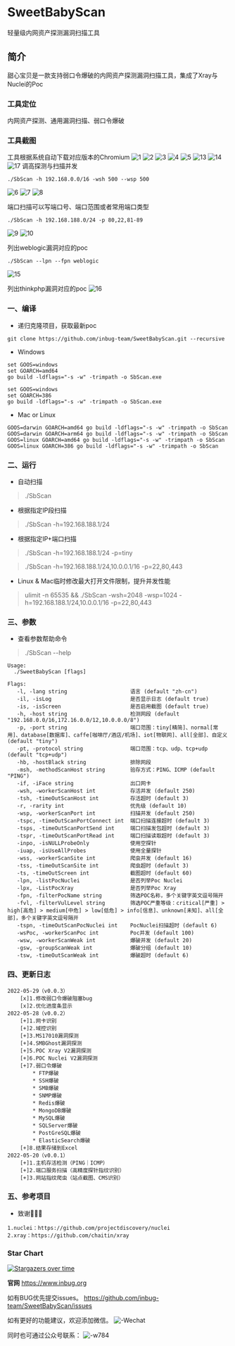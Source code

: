 # SweetBabyScan

轻量级内网资产探测漏洞扫描工具

## 简介

甜心宝贝是一款支持弱口令爆破的内网资产探测漏洞扫描工具，集成了Xray与Nuclei的Poc

### 工具定位

内网资产探测、通用漏洞扫描、弱口令爆破

### 工具截图

工具根据系统自动下载对应版本的Chromium
![1](img/1.png)
![2](img/2.png)
![3](img/3.png)
![4](img/4.png)
![5](img/5.png)
![13](img/13.png)
![14](img/14.png)
![17](img/17.png)
调高探测与扫描并发

```
./SbScan -h 192.168.0.0/16 -wsh 500 --wsp 500
```

![6](img/6.png)
![7](img/7.png)
![8](img/8.png)

端口扫描可以写端口号、端口范围或者常用端口类型

```
./SbScan -h 192.168.188.0/24 -p 80,22,81-89
```

![9](img/9.png)
![10](img/10.png)

列出weblogic漏洞对应的poc

```
./SbScan --lpn --fpn weblogic
```

![15](img/15.png)

列出thinkphp漏洞对应的poc
![16](img/16.png)

### 一、编译

- 递归克隆项目，获取最新poc

```shell
git clone https://github.com/inbug-team/SweetBabyScan.git --recursive
```

- Windows

```shell
set GOOS=windows
set GOARCH=amd64
go build -ldflags="-s -w" -trimpath -o SbScan.exe

set GOOS=windows
set GOARCH=386
go build -ldflags="-s -w" -trimpath -o SbScan.exe
```

- Mac or Linux

```shell
GOOS=darwin GOARCH=amd64 go build -ldflags="-s -w" -trimpath -o SbScan
GOOS=darwin GOARCH=arm64 go build -ldflags="-s -w" -trimpath -o SbScan
GOOS=linux GOARCH=amd64 go build -ldflags="-s -w" -trimpath -o SbScan
GOOS=linux GOARCH=386 go build -ldflags="-s -w" -trimpath -o SbScan
```

### 二、运行

- 自动扫描

> ./SbScan

- 根据指定IP段扫描

> ./SbScan -h=192.168.188.1/24

- 根据指定IP+端口扫描

> ./SbScan -h=192.168.188.1/24 -p=tiny

> ./SbScan -h=192.168.188.1/24,10.0.0.1/16 -p=22,80,443

- Linux & Mac临时修改最大打开文件限制，提升并发性能

> ulimit -n 65535 && ./SbScan -wsh=2048 -wsp=1024 -h=192.168.188.1/24,10.0.0.1/16 -p=22,80,443

### 三、参数

- 查看参数帮助命令

> ./SbScan --help

```text
Usage:
  ./SweetBabyScan [flags]

Flags:
   -l, -lang string                    语言 (default "zh-cn")
   -il, -isLog                         是否显示日志 (default true)
   -is, -isScreen                      是否启用截图 (default true)
   -h, -host string                    检测网段 (default "192.168.0.0/16,172.16.0.0/12,10.0.0.0/8")
   -p, -port string                    端口范围：tiny[精简]、normal[常用]、database[数据库]、caffe[咖啡厅/酒店/机场]、iot[物联网]、all[全部]、自定义 (default "tiny")
   -pt, -protocol string               端口范围：tcp、udp、tcp+udp (default "tcp+udp")
   -hb, -hostBlack string              排除网段
   -msh, -methodScanHost string        验存方式：PING、ICMP (default "PING")
   -if, -iFace string                  出口网卡
   -wsh, -workerScanHost int           存活并发 (default 250)
   -tsh, -timeOutScanHost int          存活超时 (default 3)
   -r, -rarity int                     优先级 (default 10)
   -wsp, -workerScanPort int           扫描并发 (default 250)
   -tspc, -timeOutScanPortConnect int  端口扫描连接超时 (default 3)
   -tsps, -timeOutScanPortSend int     端口扫描发包超时 (default 3)
   -tspr, -timeOutScanPortRead int     端口扫描读取超时 (default 3)
   -inpo, -isNULLProbeOnly             使用空探针
   -iuap, -isUseAllProbes              使用全量探针
   -wss, -workerScanSite int           爬虫并发 (default 16)
   -tss, -timeOutScanSite int          爬虫超时 (default 3)
   -ts, -timeOutScreen int             截图超时 (default 60)
   -lpn, -listPocNuclei                是否列举Poc Nuclei
   -lpx, -ListPocXray                  是否列举Poc Xray
   -fpn, -filterPocName string         筛选POC名称，多个关键字英文逗号隔开
   -fvl, -filterVulLevel string        筛选POC严重等级：critical[严重] > high[高危] > medium[中危] > low[低危] > info[信息]、unknown[未知]、all[全部]，多个关键字英文逗号隔开
   -tspn, -timeOutScanPocNuclei int    PocNuclei扫描超时 (default 6)
   -wsPoc, -workerScanPoc int          Poc并发 (default 100)
   -wsw, -workerScanWeak int           爆破并发 (default 20)
   -gsw, -groupScanWeak int            爆破分组 (default 10)
   -tsw, -timeOutScanWeak int          爆破超时 (default 6)
```

### 四、更新日志

```text
2022-05-29（v0.0.3）
    [x]1.修改弱口令爆破阻塞bug
    [x]2.优化进度条显示
2022-05-28（v0.0.2）
    [+]1.网卡识别
    [+]2.域控识别
    [+]3.MS17010漏洞探测
    [+]4.SMBGhost漏洞探测
    [+]5.POC Xray V2漏洞探测
    [+]6.POC Nuclei V2漏洞探测
    [+]7.弱口令爆破
        * FTP爆破
        * SSH爆破
        * SMB爆破
        * SNMP爆破
        * Redis爆破
        * MongoDB爆破
        * MySQL爆破
        * SQLServer爆破
        * PostGreSQL爆破
        * ElasticSearch爆破
    [+]8.结果存储到Excel
2022-05-20（v0.0.1）
    [+]1.主机存活检测（PING｜ICMP）
    [+]2.端口服务扫描（高精度探针指纹识别）
    [+]3.网站指纹爬虫（站点截图、CMS识别）
```

### 五、参考项目

- 致谢🙏🙏🙏

```text
1.nuclei：https://github.com/projectdiscovery/nuclei
2.xray：https://github.com/chaitin/xray
```

### Star Chart

[![Stargazers over time](https://starchart.cc/inbug-team/SweetBabyScan.svg)](https://starchart.cc/inbug-team/SweetBabyScan)

**官网**
https://www.inbug.org

如有BUG优先提交issues。
https://github.com/inbug-team/SweetBabyScan/issues

如有更好的功能建议，欢迎添加微信。
![-Wechat](img/WeChat.png)


同时也可通过公众号联系：
![-w784](img/InBug.bmp)
